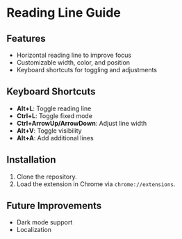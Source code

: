 # Reading Line Guide

## Features
- Horizontal reading line to improve focus
- Customizable width, color, and position
- Keyboard shortcuts for toggling and adjustments

## Keyboard Shortcuts
- **Alt+L**: Toggle reading line
- **Ctrl+L**: Toggle fixed mode
- **Ctrl+ArrowUp/ArrowDown**: Adjust line width
- **Alt+V**: Toggle visibility
- **Alt+A**: Add additional lines

## Installation
1. Clone the repository.
2. Load the extension in Chrome via `chrome://extensions`.

## Future Improvements
- Dark mode support
- Localization